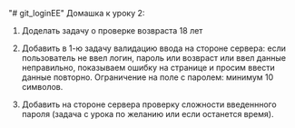 "# git_loginEE" 
Домашка к уроку 2:  

1) Доделать задачу о проверке возвраста 18 лет

2) Добавить в 1-ю задачу валидацию ввода на стороне сервера: если пользователь не ввел логин, пароль или возвраст или ввел данные неправильно, показываем ошибку на странице и просим ввести данные повторно. Ограничение на поле с паролем: минимум 10 символов.

3) Добавить на стороне сервера проверку сложности введеннного пароля (задача с урока по желанию или если останется время).
